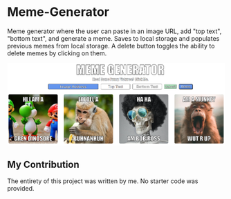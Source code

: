 # Meme-Generator

Meme generator where the user can paste in an image URL, add "top text", "bottom text", and generate a meme. Saves to local storage and populates previous memes from local storage. A delete button toggles the ability to delete memes by clicking on them.

<p align="center">
     <img src="app.png" alt="App">
</p>

## My Contribution
The entirety of this project was written by me. No starter code was provided.
